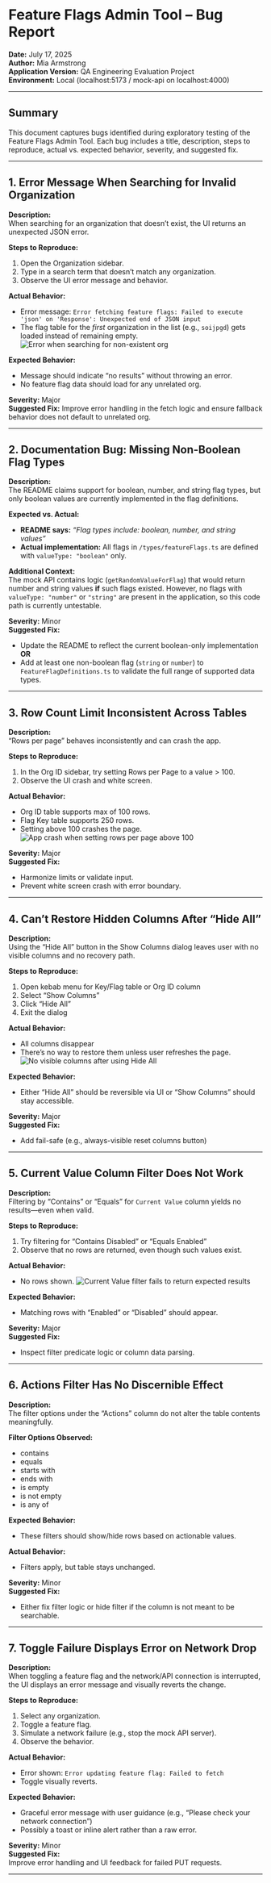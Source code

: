 # Feature Flags Admin Tool – Bug Report
**Date:** July 17, 2025  
**Author:** Mia Armstrong  
**Application Version:** QA Engineering Evaluation Project  
**Environment:** Local (localhost:5173 / mock-api on localhost:4000)

---

## Summary

This document captures bugs identified during exploratory testing of the Feature Flags Admin Tool. Each bug includes a title, description, steps to reproduce, actual vs. expected behavior, severity, and suggested fix.

---

## 1. Error Message When Searching for Invalid Organization

**Description:**  
When searching for an organization that doesn’t exist, the UI returns an unexpected JSON error.

**Steps to Reproduce:**
1. Open the Organization sidebar.
2. Type in a search term that doesn’t match any organization.
3. Observe the UI error message and behavior.

**Actual Behavior:**
- Error message: `Error fetching feature flags: Failed to execute 'json' on 'Response': Unexpected end of JSON input`
- The flag table for the *first* organization in the list (e.g., `soijpgd`) gets loaded instead of remaining empty. 
![Error when searching for non-existent org](./screenshots/bug1-invalid-org-error.png)

**Expected Behavior:**
- Message should indicate “no results” without throwing an error.
- No feature flag data should load for any unrelated org.

**Severity:** Major  
**Suggested Fix:** Improve error handling in the fetch logic and ensure fallback behavior does not default to unrelated org.

---

## 2. Documentation Bug: Missing Non-Boolean Flag Types

**Description:**  
The README claims support for boolean, number, and string flag types, but only boolean values are currently implemented in the flag definitions.

**Expected vs. Actual:**
- **README says:** _“Flag types include: boolean, number, and string values”_
- **Actual implementation:** All flags in `/types/featureFlags.ts` are defined with `valueType: "boolean"` only.

**Additional Context:**  
The mock API contains logic (`getRandomValueForFlag`) that would return number and string values **if** such flags existed. However, no flags with `valueType: "number"` or `"string"` are present in the application, so this code path is currently untestable.

**Severity:** Minor  
**Suggested Fix:**  
- Update the README to reflect the current boolean-only implementation  
**OR**  
- Add at least one non-boolean flag (`string` or `number`) to `FeatureFlagDefinitions.ts` to validate the full range of supported data types.

---

## 3. Row Count Limit Inconsistent Across Tables

**Description:**  
“Rows per page” behaves inconsistently and can crash the app.

**Steps to Reproduce:**
1. In the Org ID sidebar, try setting Rows per Page to a value > 100.
2. Observe the UI crash and white screen.

**Actual Behavior:**
- Org ID table supports max of 100 rows.
- Flag Key table supports 250 rows.
- Setting above 100 crashes the page. 
![App crash when setting rows per page above 100](./screenshots/bug3-rows-per-page-crash.png)

**Severity:** Major  
**Suggested Fix:**  
- Harmonize limits or validate input.
- Prevent white screen crash with error boundary.

---

## 4. Can’t Restore Hidden Columns After “Hide All”

**Description:**  
Using the “Hide All” button in the Show Columns dialog leaves user with no visible columns and no recovery path.

**Steps to Reproduce:**
1. Open kebab menu for Key/Flag table or Org ID column
2. Select “Show Columns”
3. Click “Hide All”
4. Exit the dialog

**Actual Behavior:**  
- All columns disappear
- There’s no way to restore them unless user refreshes the page. 
![No visible columns after using Hide All](./screenshots/bug4-hide-all-columns.png)

**Expected Behavior:**  
- Either “Hide All” should be reversible via UI or “Show Columns” should stay accessible.

**Severity:** Major  
**Suggested Fix:**  
- Add fail-safe (e.g., always-visible reset columns button)

---

## 5. Current Value Column Filter Does Not Work

**Description:**  
Filtering by “Contains” or “Equals” for `Current Value` column yields no results—even when valid.

**Steps to Reproduce:**
1. Try filtering for “Contains Disabled” or “Equals Enabled”
2. Observe that no rows are returned, even though such values exist.

**Actual Behavior:**  
- No rows shown.
![Current Value filter fails to return expected results](./screenshots/bug5-current-value-filter.png)

**Expected Behavior:**  
- Matching rows with “Enabled” or “Disabled” should appear.

**Severity:** Major  
**Suggested Fix:**  
- Inspect filter predicate logic or column data parsing.

---

## 6. Actions Filter Has No Discernible Effect

**Description:**  
The filter options under the “Actions” column do not alter the table contents meaningfully.

**Filter Options Observed:**
- contains
- equals
- starts with
- ends with
- is empty
- is not empty
- is any of

**Expected Behavior:**  
- These filters should show/hide rows based on actionable values.

**Actual Behavior:**  
- Filters apply, but table stays unchanged.

**Severity:** Minor  
**Suggested Fix:**  
- Either fix filter logic or hide filter if the column is not meant to be searchable.

---

## 7. Toggle Failure Displays Error on Network Drop

**Description:**  
When toggling a feature flag and the network/API connection is interrupted, the UI displays an error message and visually reverts the change.

**Steps to Reproduce:**
1. Select any organization.
2. Toggle a feature flag.
3. Simulate a network failure (e.g., stop the mock API server).
4. Observe the behavior.

**Actual Behavior:**
- Error shown: `Error updating feature flag: Failed to fetch`
- Toggle visually reverts.

**Expected Behavior:**
- Graceful error message with user guidance (e.g., “Please check your network connection”)
- Possibly a toast or inline alert rather than a raw error.

**Severity:** Minor  
**Suggested Fix:**  
Improve error handling and UI feedback for failed PUT requests.

---